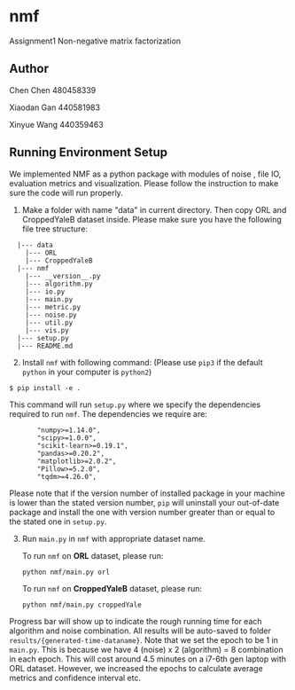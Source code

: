 
# nmf

Assignment1 Non-negative matrix factorization

Author
------
Chen Chen 480458339

Xiaodan Gan 440581983

Xinyue Wang 440359463


Running Environment Setup
------------

We implemented NMF as a python package with modules of noise , file IO, evaluation metrics and visualization. Please follow the instruction to make sure the code will run properly.

1. Make a folder with name "data" in current directory. Then copy ORL and CroppedYaleB dataset inside. Please make sure you have the following file tree structure:
```
  |--- data
  	|--- ORL
  	|--- CroppedYaleB
  |--- nmf
  	|--- __version__.py
  	|--- algorithm.py
  	|--- io.py
  	|--- main.py
  	|--- metric.py
  	|--- noise.py
  	|--- util.py
  	|--- vis.py
  |--- setup.py
  |--- README.md
```
 2. Install `nmf` with following command: (Please use `pip3` if the default `python` in your computer is `python2`)

   ```
   $ pip install -e .
   ```
 This command will run  `setup.py` where we specify the dependencies required to run  `nmf`. The dependencies we require are:

           "numpy>=1.14.0",
           "scipy>=1.0.0",
           "scikit-learn>=0.19.1",
           "pandas>=0.20.2",
           "matplotlib>=2.0.2",
           "Pillow>=5.2.0",
           "tqdm>=4.26.0",
Please note that if the version number of installed package in your machine is lower than the stated version number, `pip` will uninstall your out-of-date package and install the one with version number greater than or equal to the stated one in `setup.py`.

3. Run `main.py` in `nmf` with appropriate dataset name.

   To run `nmf` on **ORL** dataset, please run:

   ```
   python nmf/main.py orl
   ```

   To run `nmf` on **CroppedYaleB** dataset, please run:

   ```
   python nmf/main.py croppedYale
   ```
Progress bar will show up to indicate the rough running time for each algorithm and noise combination. All results will be auto-saved to folder `results/{generated-time-dataname}`. Note that we set the epoch to be 1 in `main.py`. This is because we have 4 (noise) x 2 (algorithm) = 8 combination in each epoch. This will cost around 4.5 minutes on a i7-6th gen laptop with ORL dataset. However, we increased the epochs to calculate average metrics and confidence interval etc.
